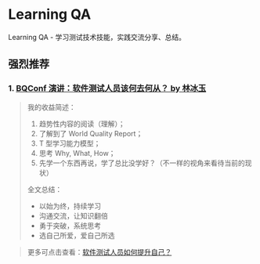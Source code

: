 # Learning QA

Learning QA - 学习测试技术技能，实践交流分享、总结。

## 强烈推荐

### 1. [BQConf 演讲：软件测试人员该何去何从？ by 林冰玉](https://www.bylinzi.com/2019/11/25/bqconf-software-qa-how-to-grow/)

> 我的收益简述：
>
> 1. 趋势性内容的阅读（理解）；
> 2. 了解到了 World Quality Report；
> 3. T 型学习能力模型；
> 4. 思考 Why, What, How；
> 5. 先学一个东西再说，学了总比没学好？（不一样的视角来看待当前的现状）
>
> 全文总结：
>
> - 以始为终，持续学习
> - 沟通交流，让知识翻倍
> - 勇于突破，系统思考
> - 选自己所爱，爱自己所选

> 更多可点击查看：[软件测试人员如何提升自己？](./thinking/software_qa_how_to_grow_reading_notes.md)

